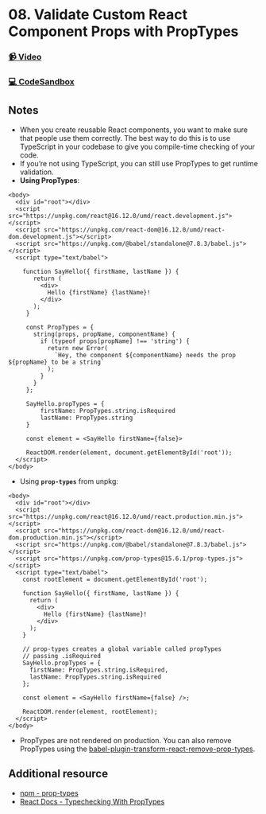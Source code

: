 # 08. Validate Custom React Component Props with PropTypes

### [📹 Video](https://egghead.io/lessons/react-v2-07-validate-custom-react-component-props-with-proptypes?pl=a-beginners-guide-to-react-v2-6c4d)

### [💻 CodeSandbox](https://codesandbox.io/s/github/kentcdodds/beginners-guide-to-react/tree/codesandbox/07-prop-types?from-embed)

## Notes

* When you create reusable React components, you want to make sure that people use them correctly. The best way to do this is to use TypeScript in your codebase to give you compile-time checking of your code.
* If you’re not using TypeScript, you can still use PropTypes to get runtime validation.
* **Using PropTypes**:

```markup
<body>
  <div id="root"></div>
  <script src="https://unpkg.com/react@16.12.0/umd/react.development.js"></script>
  <script src="https://unpkg.com/react-dom@16.12.0/umd/react-dom.development.js"></script>
  <script src="https://unpkg.com/@babel/standalone@7.8.3/babel.js"></script>
  <script type="text/babel">

    function SayHello({ firstName, lastName }) {
       return (
         <div>
           Hello {firstName} {lastName}!
         </div>
       );
     }

     const PropTypes = {
       string(props, propName, componentName) {
         if (typeof props[propName] !== 'string') {
           return new Error(
             `Hey, the component ${componentName} needs the prop ${propName} to be a string`
           );
         }
       }
     };

     SayHello.propTypes = {
         firstName: PropTypes.string.isRequired
         lastName: PropTypes.string
     }

     const element = <SayHello firstName={false}>

     ReactDOM.render(element, document.getElementById('root'));
  </script>
</body>
```

* Using **`prop-types`** from unpkg:

```markup
<body>
  <div id="root"></div>
  <script src="https://unpkg.com/react@16.12.0/umd/react.production.min.js"></script>
  <script src="https://unpkg.com/react-dom@16.12.0/umd/react-dom.production.min.js"></script>
  <script src="https://unpkg.com/@babel/standalone@7.8.3/babel.js"></script>
  <script src="https://unpkg.com/prop-types@15.6.1/prop-types.js"></script>
  <script type="text/babel">
    const rootElement = document.getElementById('root');

    function SayHello({ firstName, lastName }) {
      return (
        <div>
          Hello {firstName} {lastName}!
        </div>
      );
    }

    // prop-types creates a global variable called propTypes
    // passing .isRequired
    SayHello.propTypes = {
      firstName: PropTypes.string.isRequired,
      lastName: PropTypes.string.isRequired
    };

    const element = <SayHello firstName={false} />;

    ReactDOM.render(element, rootElement);
  </script>
</body>
```

* PropTypes are not rendered on production. You can also remove PropTypes using the [babel-plugin-transform-react-remove-prop-types](https://www.npmjs.com/package/babel-plugin-transform-react-remove-prop-types).

## Additional resource

* [npm - prop-types](https://www.npmjs.com/package/prop-types])
* [React Docs - Typechecking With PropTypes](https://reactjs.org/docs/typechecking-with-proptypes.html)


